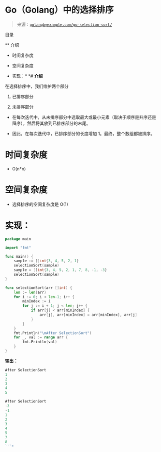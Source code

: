 <!--yml

类别：未分类

日期：2024-10-13 06:06:18

-->

# Go（Golang）中的选择排序

> 来源：[`golangbyexample.com/go-selection-sort/`](https://golangbyexample.com/go-selection-sort/)

目录

**   介绍

+   时间复杂度

+   空间复杂度

+   实现：*  *# **介绍**

在选择排序中，我们维护两个部分

1.  已排序部分

1.  未排序部分

+   在每次迭代中，从未排序部分中选取最大或最小元素（取决于顺序是升序还是降序），然后将其放到已排序部分的末尾。

+   因此，在每次迭代中，已排序部分的长度增加 1。最终，整个数组都被排序。

# **时间复杂度**

+   O(n*n)

# **空间复杂度**

+   选择排序的空间复杂度是 O(1)

# **实现：**

```go
package main

import "fmt"

func main() {
    sample := []int{3, 4, 5, 2, 1}
    selectionSort(sample)
    sample = []int{3, 4, 5, 2, 1, 7, 8, -1, -3}
    selectionSort(sample)
}

func selectionSort(arr []int) {
    len := len(arr)
    for i := 0; i < len-1; i++ {
        minIndex := i
        for j := i + 1; j < len; j++ {
            if arr[j] < arr[minIndex] {
                arr[j], arr[minIndex] = arr[minIndex], arr[j]
            }
        }
    }
    fmt.Println("\nAfter SelectionSort")
    for _, val := range arr {
        fmt.Println(val)
    }
}
```

**输出：**

```go
After SelectionSort
1
2
3
4
5

After SelectionSort
-3
-1
1
2
3
4
5
7
8
```*
